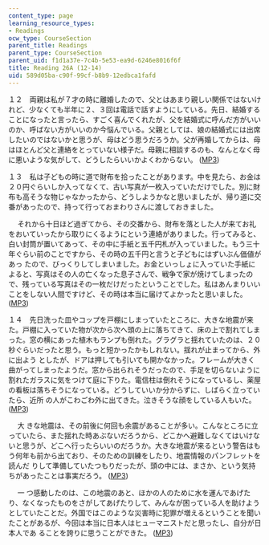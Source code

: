 ```yaml
---
content_type: page
learning_resource_types:
- Readings
ocw_type: CourseSection
parent_title: Readings
parent_type: CourseSection
parent_uid: f1d1a37e-7c4b-5e53-ea9d-6246e8016f6f
title: Reading 26A (12-14)
uid: 589d05ba-c90f-99cf-b8b9-12edbca1fafd
---
```


１２　両親は私が７才の時に離婚したので、父とはあまり親しい関係ではないけれど、少なくても半年に２、３回は電話で話すようにしている。先日、結婚することになったと言ったら、すごく喜んでくれたが、父を結婚式に呼んだ方がいいのか、呼ばない方がいいのか今悩んでいる。父親としては、娘の結婚式には出席 したいのではないかと思うが、母はどう思うだろうか。父が再婚してからは、母はほとんど父と連絡をとっていない様子だ。母親に相談するのも、なんとなく母に悪いような気がして、どうしたらいいかよくわからない。 ([MP3](/ans7870/21f/21f.505/f05/audio/Lesson26A-12.mp3))

１３　私は子どもの時に道で財布を拾ったことがあります。中を見たら、お金は２０円ぐらいしか入ってなくて、古い写真が一枚入っていただけでした。別に財布も高そうな物じゃなかったから、どうしようかなと思いましたが、帰り道に交番があったので、持って行っておまわりさんに渡しておきました。

　 それから十日ほど過ぎてから、その交番から、財布を落とした人が来てお礼をおいていったから取りにくるようにという連絡がありました。行ってみると、白い封筒が置いてあって、その中に手紙と五千円札が入っていました。もう三十年ぐらい前のことですから、その時の五千円と言うと子どもにはずいぶん価値があっ たので、びっくりしてしまいました。お金といっしょに入っていた手紙によると、写真はその人の亡くなった息子さんで、戦争で家が焼けてしまったので、残っている写真はその一枚だけだったということでした。私はあんまりいいことをしない人間ですけど、その時は本当に届けてよかったと思いました。 ([MP3](/ans7870/21f/21f.505/f05/audio/Lesson26A-13.mp3))

１４　先日洗った皿やコップを戸棚にしまっていたところに、大きな地震が来た。戸棚に入っていた物が次から次へ頭の上に落ちてきて、床の上で割れてしまった。窓の横にあった植木もランプも倒れた。グラグラと揺れていたのは、２０秒ぐらいだったと思う。もっと短かったかもしれない。揺れが止まってから、外に出よう としたが、ドアは押しても引いても開かなかった。フレームが大きく曲がってしまったようだ。窓から出られそうだったので、手足を切らないように割れたガラスに気をつけて庭に下りた。電信柱は倒れそうになっているし、薬屋の看板は落ちそうになっている。どうしていいか分からずに、しばらく立っていたら、近所 の人がこわごわ外に出てきた。泣きそうな顔をしている人もいた。 ([MP3](/ans7870/21f/21f.505/f05/audio/Lesson26A-14.1.mp3))

　 大 きな地震は、その前後に何回も余震があることが多い。こんなところに立っていたら、また揺れた時あぶないだろうから、どこかへ避難しなくてはいけないと思うが、どこへ行ったらいいのだろうか。大きな地震が来るという警告はもう何年も前から出ており、そのための訓練をしたり、地震情報のパンフレットを読んだ りして準備していたつもりだったが、頭の中には、まさか、という気持ちがあったことは事実だろう。 ([MP3](/ans7870/21f/21f.505/f05/audio/Lesson26A-14.2.mp3))

　 一 つ感動したのは、この地震のあと、ほかの人のために水を運んであげたり、なくなったものをさがしてあげたりして、みんなが困っている人を助けようとしていたことだ。外国ではこのような災害時に犯罪が増えるということを聞いたことがあるが、今回は本当に日本人はヒューマニストだと思ったし、自分が日本人であ ることを誇りに思うことができた。 ([MP3](/ans7870/21f/21f.505/f05/audio/Lesson26A-14.3.mp3))